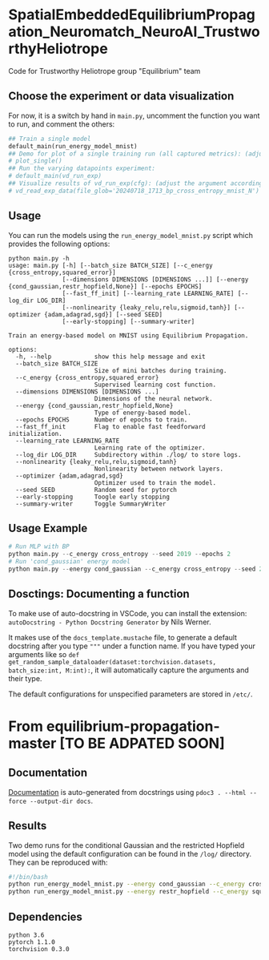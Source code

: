 # SpatialEmbeddedEquilibriumPropagation_Neuromatch_NeuroAI_TrustworthyHeliotrope
Code for Trustworthy Heliotrope group "Equilibrium" team


## Choose the experiment or data visualization

For now, it is a switch by hand in `main.py`, uncomment the function you want to run, and comment the others:
```python
## Train a single model
default_main(run_energy_model_mnist)
## Demo for plot of a single training run (all captured metrics): (adjust the argument according to the generated data)
# plot_single()
## Run the varying datapoints experiment:
# default_main(vd_run_exp)
## Visualize results of vd_run_exp(cfg): (adjust the argument according to the generated data)
# vd_read_exp_data(file_glob='20240718_1713_bp_cross_entropy_mnist_N')
```

## Usage
You can run the models using the `run_energy_model_mnist.py` script which provides the following options:
```
python main.py -h
usage: main.py [-h] [--batch_size BATCH_SIZE] [--c_energy {cross_entropy,squared_error}]
               [--dimensions DIMENSIONS [DIMENSIONS ...]] [--energy {cond_gaussian,restr_hopfield,None}] [--epochs EPOCHS]
               [--fast_ff_init] [--learning_rate LEARNING_RATE] [--log_dir LOG_DIR]
               [--nonlinearity {leaky_relu,relu,sigmoid,tanh}] [--optimizer {adam,adagrad,sgd}] [--seed SEED]
               [--early-stopping] [--summary-writer]

Train an energy-based model on MNIST using Equilibrium Propagation.

options:
  -h, --help            show this help message and exit
  --batch_size BATCH_SIZE
                        Size of mini batches during training.
  --c_energy {cross_entropy,squared_error}
                        Supervised learning cost function.
  --dimensions DIMENSIONS [DIMENSIONS ...]
                        Dimensions of the neural network.
  --energy {cond_gaussian,restr_hopfield,None}
                        Type of energy-based model.
  --epochs EPOCHS       Number of epochs to train.
  --fast_ff_init        Flag to enable fast feedforward initialization.
  --learning_rate LEARNING_RATE
                        Learning rate of the optimizer.
  --log_dir LOG_DIR     Subdirectory within ./log/ to store logs.
  --nonlinearity {leaky_relu,relu,sigmoid,tanh}
                        Nonlinearity between network layers.
  --optimizer {adam,adagrad,sgd}
                        Optimizer used to train the model.
  --seed SEED           Random seed for pytorch
  --early-stopping      Toogle early stopping
  --summary-writer      Toggle SummaryWriter
```

## Usage Example

```python
# Run MLP with BP
python main.py --c_energy cross_entropy --seed 2019 --epochs 2
# Run 'cond_gaussian' energy model
python main.py --energy cond_gaussian --c_energy cross_entropy --seed 2019 --epochs 2
```

## Dosctings: Documenting a function

To make use of auto-docstring in VSCode, you can install the extension: `autoDocstring - Python Docstring Generator` by Nils Werner.

It makes use of the `docs_template.mustache` file, to generate a default docstring after you type `"""` under a function name. If you have typed your arguments like so `def get_random_sample_dataloader(dataset:torchvision.datasets, batch_size:int, M:int):`, it will automatically capture the arguments and their type.






The default configurations for unspecified parameters are stored in `/etc/`.

# From equilibrium-propagation-master [TO BE ADPATED SOON]

## Documentation
[Documentation](https://smonsays.github.io/equilibrium-propagation/) is auto-generated from docstrings using `pdoc3 . --html --force --output-dir docs`.

## Results
Two demo runs for the conditional Gaussian and the restricted Hopfield model using the default configuration can be found in the `/log/` directory. They can be reproduced with:
```bash
#!/bin/bash
python run_energy_model_mnist.py --energy cond_gaussian --c_energy cross_entropy --seed 2019
python run_energy_model_mnist.py --energy restr_hopfield --c_energy squared_error --seed 2019
```

## Dependencies
```
python 3.6
pytorch 1.1.0
torchvision 0.3.0
```